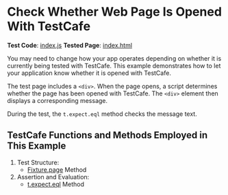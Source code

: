 # Check Whether Web Page Is Opened With TestCafe

**Test Code**: [index.js](index.js)
**Tested Page**: [index.html](index.html)

You may need to change how your app operates depending on whether it is currently being tested with TestCafe. This example demonstrates how to let your application know whether it is opened with TestCafe.

The test page includes a `<div>`. When the page opens, a script determines whether the page has been opened with TestCafe. The `<div>` element then displays a corresponding message.

During the test, the `t.expect.eql` method checks the message text.

## TestCafe Functions and Methods Employed in This Example

1. Test Structure:
   - [Fixture.page](https://devexpress.github.io/testcafe/documentation/reference/test-api/fixture/page.html) Method
2. Assertion and Evaluation:
   - [t.expect.eql](https://devexpress.github.io/testcafe/documentation/reference/test-api/testcontroller/expect/eql.html) Method
